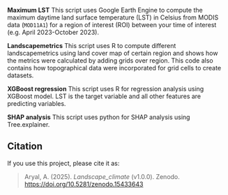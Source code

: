 **Maximum LST**
This script uses Google Earth Engine to compute the maximum daytime land surface temperature (LST) in Celsius from MODIS data (`MOD11A1`) for a region of interest (ROI) between your time of interest (e.g. April 2023-October 2023).

**Landscapemetrics** 
This script uses R to compute different landscapemetrics using land cover map of certain region and shows how the metrics were calculated by adding grids over region. This code also contains how topographical data were incorporated for grid cells to create datasets. 

**XGBoost regression**
This script uses R for regression analysis using XGBoost model. LST is the target variable and all other features are predicting variables. 

**SHAP analysis**
This script uses python for SHAP analysis using Tree.explainer. 

## Citation

If you use this project, please cite it as:
> Aryal, A. (2025). *Landscape_climate* (v1.0.0). Zenodo.
https://doi.org/10.5281/zenodo.15433643 
